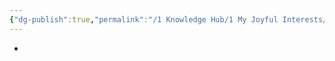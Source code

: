 ```yaml
---
{"dg-publish":true,"permalink":"/1 Knowledge Hub/1 My Joyful Interests/Things to Try Someday/Retirement/","noteIcon":""}
---
```


- 